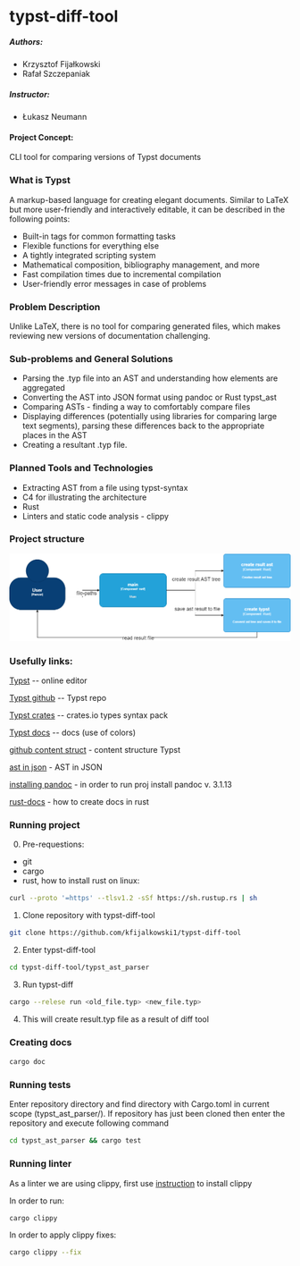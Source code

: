# typst-diff-tool

##### Authors:
- Krzysztof Fijałkowski
- Rafał Szczepaniak

##### Instructor:
- Łukasz Neumann

#### Project Concept:
CLI tool for comparing versions of Typst documents

### What is Typst
A markup-based language for creating elegant documents. Similar to LaTeX but more user-friendly and interactively editable, it can be described in the following points:

- Built-in tags for common formatting tasks
- Flexible functions for everything else
- A tightly integrated scripting system
- Mathematical composition, bibliography management, and more
- Fast compilation times due to incremental compilation
- User-friendly error messages in case of problems

### Problem Description
Unlike LaTeX, there is no tool for comparing generated files, which makes reviewing new versions of documentation challenging.

### Sub-problems and General Solutions
- Parsing the .typ file into an AST and understanding how elements are aggregated
- Converting the AST into JSON format using pandoc or Rust typst_ast
- Comparing ASTs - finding a way to comfortably compare files
- Displaying differences (potentially using libraries for comparing large text segments), parsing these differences back to the appropriate places in the AST
- Creating a resultant .typ file.

### Planned Tools and Technologies
- Extracting AST from a file using typst-syntax
- C4 for illustrating the architecture
- Rust
- Linters and static code analysis - clippy

### Project structure
![c4.drawio.png](docs%2Fc4.drawio.png)

### Usefully links:

[Typst](https://typst.app/) -- online editor

[Typst github](https://github.com/typst/typst) -- Typst repo

[Typst crates](https://crates.io/crates/typst-syntax) -- crates.io types syntax pack

[Typst docs](https://typst.app/docs/reference/visualize/color/) -- docs (use of colors)

[github content struct](https://github.com/typst/typst/blob/main/crates/typst/src/foundations/content.rs#L75) - content structure Typst

[ast in json](https://esdiscuss.org/topic/ast-in-json-format) - AST in JSON

[installing pandoc](https://pandoc.org/installing.htm) - in order to run proj install pandoc v. 3.1.13

[rust-docs](https://doc.rust-lang.org/rustdoc/what-is-rustdoc.html) - how to create docs in rust

### Running project
0. Pre-requestions:
 - git
 - cargo
 - rust, how to install rust on linux:
``` bash
curl --proto '=https' --tlsv1.2 -sSf https://sh.rustup.rs | sh
```


1. Clone repository with typst-diff-tool

``` bash
git clone https://github.com/kfijalkowski1/typst-diff-tool
```
2. Enter typst-diff-tool

``` bash
cd typst-diff-tool/typst_ast_parser
```

3. Run typst-diff

``` bash
cargo --relese run <old_file.typ> <new_file.typ>
```

4. This will create result.typ file as a result of diff tool


### Creating docs

```bash
cargo doc
```

### Running tests
Enter repository directory and find directory with Cargo.toml in current scope (typst_ast_parser/).
If repository has just been cloned then enter the repository and execute following command

``` bash
cd typst_ast_parser && cargo test
```


### Running linter

As a linter we are using clippy, first use [instruction](https://github.com/rust-lang/rust-clippy) to install clippy

In order to run:

``` bash
cargo clippy
```

In order to apply clippy fixes:
```bash
cargo clippy --fix
```